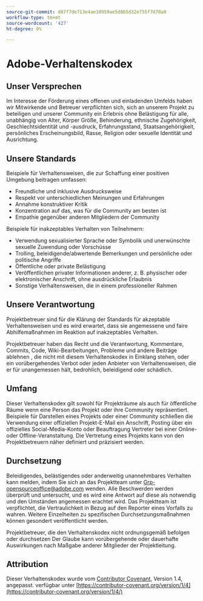 ```yaml
---
source-git-commit: d87f7de713e4ae18959ae5d865d32e755f7d70a0
workflow-type: tm+mt
source-wordcount: '427'
ht-degree: 0%

---
```

# Adobe-Verhaltenskodex

## Unser Versprechen

Im Interesse der Förderung eines offenen und einladenden Umfelds haben wir
Mitwirkende und Betreuer verpflichten sich, sich an unserem Projekt zu beteiligen und
unserer Community ein Erlebnis ohne Belästigung für alle, unabhängig von Alter, Körper
Größe, Behinderung, ethnische Zugehörigkeit, Geschlechtsidentität und -ausdruck, Erfahrungsstand,
Staatsangehörigkeit, persönliches Erscheinungsbild, Rasse, Religion oder sexuelle Identität und
Ausrichtung.

## Unsere Standards

Beispiele für Verhaltensweisen, die zur Schaffung einer positiven Umgebung beitragen
umfassen:

* Freundliche und inklusive Ausdrucksweise
* Respekt vor unterschiedlichen Meinungen und Erfahrungen
* Annahme konstruktiver Kritik
* Konzentration auf das, was für die Community am besten ist
* Empathie gegenüber anderen Mitgliedern der Community

Beispiele für inakzeptables Verhalten von Teilnehmern:

* Verwendung sexualisierter Sprache oder Symbolik und unerwünschte sexuelle Zuwendung oder
Vorschüsse
* Trolling, beleidigende/abwertende Bemerkungen und persönliche oder politische Angriffe
* Öffentliche oder private Belästigung
* Veröffentlichen privater Informationen anderer, z. B. physischer oder elektronischer
Anschrift, ohne ausdrückliche Erlaubnis
* Sonstige Verhaltensweisen, die in einem
professioneller Rahmen

## Unsere Verantwortung

Projektbetreuer sind für die Klärung der Standards für akzeptable
Verhaltensweisen und es wird erwartet, dass sie angemessene und faire Abhilfemaßnahmen im
Reaktion auf inakzeptables Verhalten.

Projektbetreuer haben das Recht und die Verantwortung,
Kommentare, Commits, Code, Wiki-Bearbeitungen, Probleme und andere Beiträge ablehnen
, die nicht mit diesem Verhaltenskodex in Einklang stehen, oder ein vorübergehendes Verbot oder
jeden Anbieter von Verhaltensweisen, die er für unangemessen hält,
bedrohlich, beleidigend oder schädlich.

## Umfang

Dieser Verhaltenskodex gilt sowohl für Projekträume als auch für öffentliche Räume
wenn eine Person das Projekt oder ihre Community repräsentiert. Beispiele für
Darstellen eines Projekts oder einer Community schließen die Verwendung einer offiziellen Projekt-E-Mail ein
Anschrift, Posting über ein offizielles Social-Media-Konto oder Beauftragung
Vertreter bei einer Online- oder Offline-Veranstaltung. Die Vertretung eines Projekts kann
von den Projektbetreuern näher definiert und präzisiert werden.

## Durchsetzung

Beleidigendes, belästigendes oder anderweitig unannehmbares Verhalten kann
melden, indem Sie sich an das Projektteam unter Grp-opensourceoffice@adobe.com wenden. Alle
Beschwerden werden überprüft und untersucht, und es wird eine Antwort auf diese
als notwendig und den Umständen angemessen erachtet wird. Das Projektteam ist
verpflichtet, die Vertraulichkeit in Bezug auf den Reporter eines Vorfalls zu wahren.
Weitere Einzelheiten zu spezifischen Durchsetzungsmaßnahmen können gesondert veröffentlicht werden.

Projektbetreuer, die den Verhaltenskodex nicht ordnungsgemäß befolgen oder durchsetzen
Der Glaube kann vorübergehende oder dauerhafte Auswirkungen nach Maßgabe anderer
Mitglieder der Projektleitung.

## Attribution

Dieser Verhaltenskodex wurde vom [Contributor Covenant](https://contributor-covenant.org), Version 1.4, angepasst.
verfügbar unter [https://contributor-covenant.org/version/1/4](https://contributor-covenant.org/version/1/4/)
